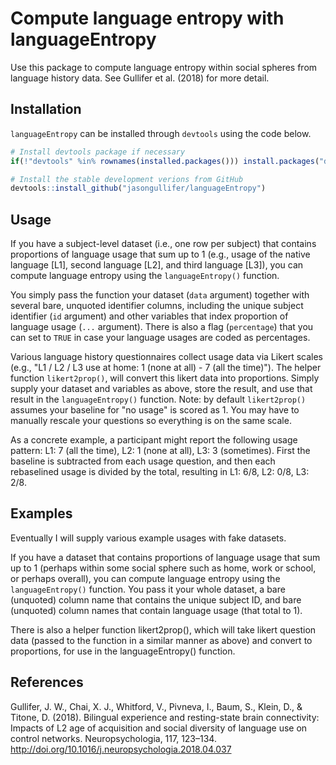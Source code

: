 Compute language entropy with languageEntropy
===============

Use this package to compute language entropy within social spheres from language history data. See Gullifer et al. (2018) for more detail.

Installation
------------

`languageEntropy` can be installed through `devtools` using the code below.

```r
# Install devtools package if necessary
if(!"devtools" %in% rownames(installed.packages())) install.packages("devtools")

# Install the stable development verions from GitHub
devtools::install_github("jasongullifer/languageEntropy")
```

Usage
-----

If you have a subject-level dataset (i.e., one row per subject) that contains proportions of language usage that sum up to 1 (e.g., usage of the native language [L1], second language [L2], and third language [L3]), you can compute language entropy using the `languageEntropy()` function. 

You simply pass the function your dataset (`data` argument) together with several bare, unquoted identifier columns, including the unique subject identifier (`id` argument) and other variables that index proportion of language usage (`...` argument). There is also a flag (`percentage`) that you can set to `TRUE` in case your language usages are coded as percentages.

Various language history questionnaires collect usage data via Likert scales (e.g., "L1 / L2 / L3 use at home: 1 (none at all) - 7 (all the time)"). The helper function `likert2prop()`, will convert this likert data into proportions. Simply supply your dataset and variables as above, store the result, and use that result in the `languageEntropy()` function. Note: by default `likert2prop()` assumes your baseline for "no usage" is scored as 1. You may have to manually rescale your questions so everything is on the same scale. 

As a concrete example, a participant might report the following usage pattern: L1: 7 (all the time), L2: 1 (none at all), L3: 3 (sometimes). First the baseline is subtracted from each usage question, and then each rebaselined usage is divided by the total, resulting in L1: 6/8, L2: 0/8, L3: 2/8.  



Examples
--------

Eventually I will supply various example usages with fake datasets. 

If you have a dataset that contains proportions of language usage that sum up to 1 (perhaps within some social sphere such as home, work or school, or perhaps overall), you can compute language entropy using the `languageEntropy()` function. You pass it your whole dataset, a bare (unquoted) column name that contains the unique subject ID, and bare (unquoted) column names that contain language usage (that total to 1). 

There is also a helper function likert2prop(), which will take likert question data (passed to the function in a similar manner as above) and convert to proportions, for use in the languageEntropy() function.


References
----------
Gullifer, J. W., Chai, X. J., Whitford, V., Pivneva, I., Baum, S., Klein, D., & Titone, D. (2018). Bilingual experience and resting-state brain connectivity: Impacts of L2 age of acquisition and social diversity of language use on control networks. Neuropsychologia, 117, 123–134. http://doi.org/10.1016/j.neuropsychologia.2018.04.037

